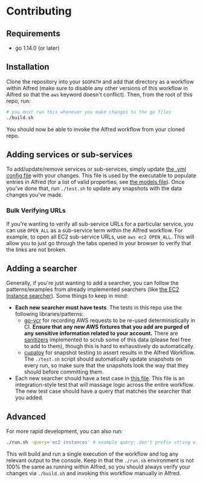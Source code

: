 # Contributing

## Requirements
- go 1.14.0 (or later)

## Installation
Clone the repository into your `$GOPATH` and add that directory as a workflow within Alfred (make sure to disable any other versions of this workflow in Alfred so that the `aws` keyword doesn't conflict). Then, from the root of this repo, run:

```sh
# you must run this whenever you make changes to the go files
./build.sh
```

You should now be able to invoke the Alfred workflow from your cloned repo.


## Adding services or sub-services

To add/update/remove services or sub-services, simply update [the .yml config file](console-services.yml) with your changes. This file is used by the executable to populate entries in Alfred (for a list of valid properties, see [the models file](awsworkflow/aws_service.go)). Once you've done that, run `./test.sh` to update any snapshots with the data changes you've made.

### Bulk Verifying URLs

If you're wanting to verify all sub-service URLs for a particular service, you can use `OPEN_ALL` as a sub-service term within the Alfred workflow. For example, to open all EC2 sub-service URLs, use `aws ec2 OPEN_ALL`. This will allow you to just go through the tabs opened in your browser to verify that the links are not broken.


## Adding a searcher

Generally, if you're just wanting to add a searcher, you can follow the patterns/examples from already implemented searchers (like [the EC2 Instance searcher](https://github.com/rkoval/alfred-aws-console-services-workflow/blob/master/searchers/ec2_instances.go)). Some things to keep in mind:

- **Each new searcher must have tests**. The tests in this repo use the following libraries/patterns:
  - [go-vcr](https://github.com/dnaeon/go-vcr) for recording AWS requests to be re-used deterministically in CI. **Ensure that any new AWS fixtures that you add are purged of any sensitive information related to your account.** There are [sanitizers](https://github.com/rkoval/alfred-aws-console-services-workflow/blob/1178d7c9ff81e763e4898dd1450f642974e3b5c7/tests/test_tools.go#L52-L112) implemented to scrub some of this data (please feel free to add to them), though this is hard to exhaustively do automatically.
  - [cupaloy](https://github.com/bradleyjkemp/cupaloy) for snapshot testing to assert results in the Alfred Workflow. The `./test.sh` script should automatically update snapshots on every run, so make sure that the snapshots look the way that they should before committing them.
- Each new searcher should have a test case in [this file](https://github.com/rkoval/alfred-aws-console-services-workflow/blob/1178d7c9ff81e763e4898dd1450f642974e3b5c7/workflow/workflow_test.go). This file is an integration-style test that will massage logic across the entire workflow. The new test case should have a query that matches the searcher that you added.


## Advanced

For more rapid development, you can also run:

```sh
./run.sh -query='ec2 instances' # example query; don't prefix string with `aws` here!
```

This will build and run a single execution of the workflow and log any relevant output to the console. Keep in that the `./run.sh` environment is not 100% the same as running within Alfred, so you should always verify your changes via `./build.sh` and invoking this workflow manually in Alfred.


